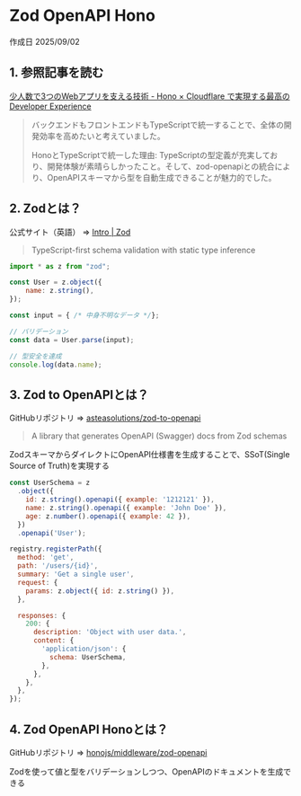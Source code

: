 # Zod OpenAPI Hono

作成日 2025/09/02

## 1. 参照記事を読む

[少人数で3つのWebアプリを支える技術 - Hono × Cloudflare で実現する最高のDeveloper Experience](https://zenn.dev/miravy/articles/d5c59c27f01b4e)

> バックエンドもフロントエンドもTypeScriptで統一することで、全体の開発効率を高めたいと考えていました。
>
> HonoとTypeScriptで統一した理由: TypeScriptの型定義が充実しており、開発体験が素晴らしかったこと。そして、zod-openapiとの統合により、OpenAPIスキーマから型を自動生成できることが魅力的でした。

## 2. Zodとは？

公式サイト（英語） => [Intro | Zod](https://zod.dev/)

> TypeScript-first schema validation with static type inference

```javascript
import * as z from "zod";

const User = z.object({
    name: z.string(),
});

const input = { /* 中身不明なデータ */};

// バリデーション
const data = User.parse(input);

// 型安全を達成
console.log(data.name);
```

## 3. Zod to OpenAPIとは？

GitHubリポジトリ => [asteasolutions/zod-to-openapi](https://github.com/asteasolutions/zod-to-openapi)

> A library that generates OpenAPI (Swagger) docs from Zod schemas

ZodスキーマからダイレクトにOpenAPI仕様書を生成することで、SSoT(Single Source of Truth)を実現する

```javascript
const UserSchema = z
  .object({
    id: z.string().openapi({ example: '1212121' }),
    name: z.string().openapi({ example: 'John Doe' }),
    age: z.number().openapi({ example: 42 }),
  })
  .openapi('User');

registry.registerPath({
  method: 'get',
  path: '/users/{id}',
  summary: 'Get a single user',
  request: {
    params: z.object({ id: z.string() }),
  },

  responses: {
    200: {
      description: 'Object with user data.',
      content: {
        'application/json': {
          schema: UserSchema,
        },
      },
    },
  },
});
```

## 4. Zod OpenAPI Honoとは？

GitHubリポジトリ => [honojs/middleware/zod-openapi](https://github.com/honojs/middleware/tree/main/packages/zod-openapi)

Zodを使って値と型をバリデーションしつつ、OpenAPIのドキュメントを生成できる
